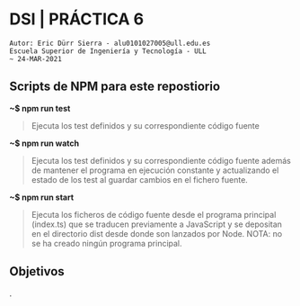 # DSI | PRÁCTICA 6

    Autor: Eric Dürr Sierra - alu0101027005@ull.edu.es
    Escuela Superior de Ingeniería y Tecnología - ULL
    ~ 24-MAR-2021

## Scripts de NPM para este repostiorio

**~$ npm run test**

> Ejecuta los test definidos y su correspondiente código fuente

**~$ npm run watch**

> Ejecuta los test definidos y su correspondiente código fuente además de mantener el programa en ejecución constante y actualizando el estado de los test al guardar cambios en el fichero fuente.

**~$ npm run start**

> Ejecuta los ficheros de código fuente desde el programa principal (index.ts) que se traducen previamente a JavaScript y se depositan en el directorio dist desde donde son lanzados por Node.
> NOTA: no se ha creado ningún programa principal.

## Objetivos

.
